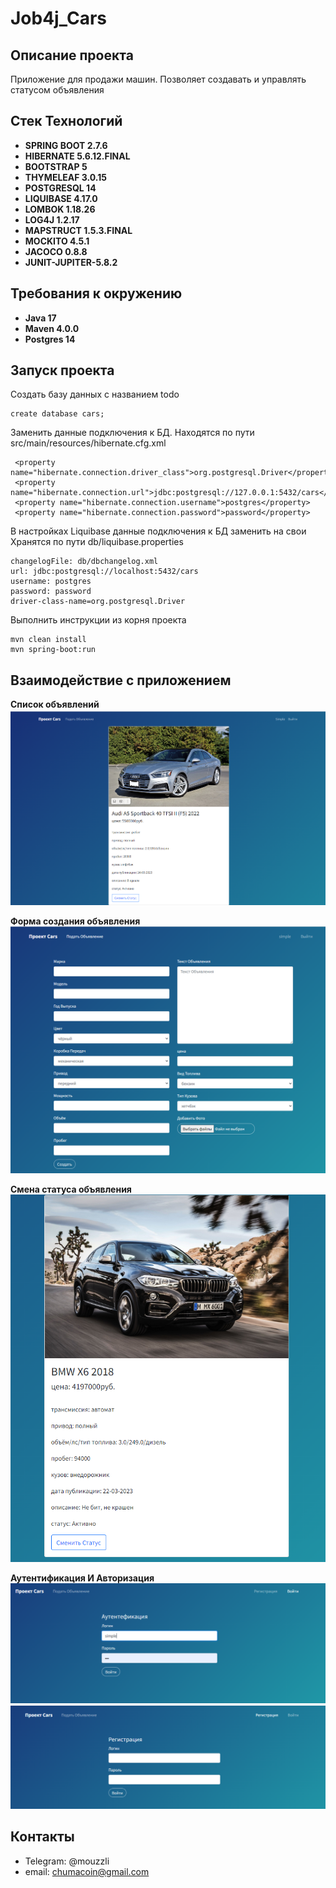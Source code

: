 # Job4j_Cars

## Описание проекта
Приложение для продажи машин. Позволяет создавать  и управлять статусом объявления


## Стек Технологий
+ **SPRING BOOT 2.7.6**
+ **HIBERNATE 5.6.12.FINAL**
+ **BOOTSTRAP 5**
+ **THYMELEAF 3.0.15**
+ **POSTGRESQL 14**
+ **LIQUIBASE 4.17.0**
+ **LOMBOK 1.18.26**
+ **LOG4J 1.2.17**
+ **MAPSTRUCT 1.5.3.FINAL**
+ **MOCKITO 4.5.1**
+ **JACOCO 0.8.8**
+ **JUNIT-JUPITER-5.8.2**

## Требования к окружению
+ **Java 17**
+ **Maven 4.0.0**
+ **Postgres 14**

## Запуск проекта

Создать базу данных с названием todo
```
create database cars;
```

Заменить данные подключения к БД.
Находятся по пути src/main/resources/hibernate.cfg.xml
```
 <property name="hibernate.connection.driver_class">org.postgresql.Driver</property>
 <property name="hibernate.connection.url">jdbc:postgresql://127.0.0.1:5432/cars</property>
 <property name="hibernate.connection.username">postgres</property>
 <property name="hibernate.connection.password">password</property>
```

В настройках Liquibase данные подключения к БД заменить на свои
Хранятся по пути db/liquibase.properties
```
changelogFile: db/dbchangelog.xml
url: jdbc:postgresql://localhost:5432/cars
username: postgres
password: password
driver-class-name=org.postgresql.Driver
```

Выполнить инструкции из корня проекта
```
mvn clean install
mvn spring-boot:run
```

## Взаимодействие с приложением
**Список объявлений**
![](img/main.png)

**Форма создания объявления**
![](img/form.png)

**Смена статуса объявления**
![](img/status.png)

**Аутентификация И Авторизация**
![](img/auth.png)
![](img/reg.png)


## Контакты
+ Telegram: @mouzzli
+ email: chumacoin@gmail.com
